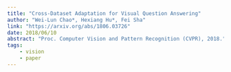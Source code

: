 ```yaml
---
title: "Cross-Dataset Adaptation for Visual Question Answering"
author: "Wei-Lun Chao*, Hexiang Hu*, Fei Sha"
link: "https://arxiv.org/abs/1806.03726"
date: 2018/06/10
abstract: "Proc. Computer Vision and Pattern Recognition (CVPR), 2018."
tags:
    - vision
    - paper
---
```

